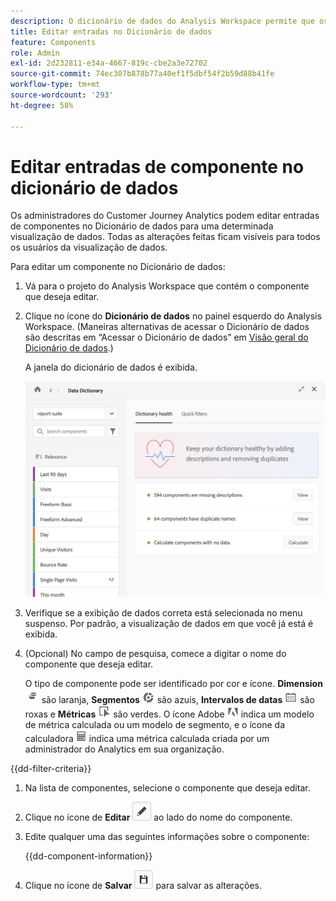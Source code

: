 ```yaml
---
description: O dicionário de dados do Analysis Workspace permite que os usuários rastreiem e criem um catálogo dos vários componentes no Analysis Workspace, incluindo seu uso pretendido, quais estão aprovados, quais são duplicatas e assim por diante.
title: Editar entradas no Dicionário de dados
feature: Components
role: Admin
exl-id: 2d232811-e34a-4667-819c-cbe2a3e72702
source-git-commit: 74ec307b878b77a40ef1f5dbf54f2b59d88b41fe
workflow-type: tm+mt
source-wordcount: '293'
ht-degree: 58%

---
```


# Editar entradas de componente no dicionário de dados

Os administradores do Customer Journey Analytics podem editar entradas de componentes no Dicionário de dados para uma determinada visualização de dados. Todas as alterações feitas ficam visíveis para todos os usuários da visualização de dados.

Para editar um componente no Dicionário de dados:

1. Vá para o projeto do Analysis Workspace que contém o componente que deseja editar.

1. Clique no ícone do **Dicionário de dados** no painel esquerdo do Analysis Workspace. (Maneiras alternativas de acessar o Dicionário de dados são descritas em “Acessar o Dicionário de dados” em [Visão geral do Dicionário de dados](/help/components/data-dictionary/data-dictionary-overview.md).)

   A janela do dicionário de dados é exibida.

   ![Visualização do administrador do Dicionário de dados](assets/data-dictionary-admin.png)

1. Verifique se a exibição de dados correta está selecionada no menu suspenso. Por padrão, a visualização de dados em que você já está é exibida.

1. (Opcional) No campo de pesquisa, comece a digitar o nome do componente que deseja editar.

   O tipo de componente pode ser identificado por cor e ícone. **Dimension** ![Ícone Dimension](assets/dimension-icon.png) são laranja, **Segmentos** ![Ícone Segmento](assets/segment-icon.png) são azuis, **Intervalos de datas** ![Ícone de intervalo de datas](assets/date-range-icon.png) são roxas e **Métricas** ![Ícone Métrica](assets/default-metric-icon.png) são verdes. O ícone Adobe ![Ícone Adobe](assets/default-calc-metric-icon.png) indica um modelo de métrica calculada ou um modelo de segmento, e o ícone da calculadora ![Ícone Calculadora](assets/calculated-metric-icon-created.png) indica uma métrica calculada criada por um administrador do Analytics em sua organização.

{{dd-filter-criteria}}

1. Na lista de componentes, selecione o componente que deseja editar.

1. Clique no ícone de **Editar** ![ícone de Editar Dicionário de dados](assets/data-dictionary-edit-icon.png) ao lado do nome do componente.

1. Edite qualquer uma das seguintes informações sobre o componente:

   {{dd-component-information}}

1. Clique no ícone de **Salvar** ![ícone de Salvar Dicionário de dados](assets/data-dictionary-save-icon.png) para salvar as alterações.
